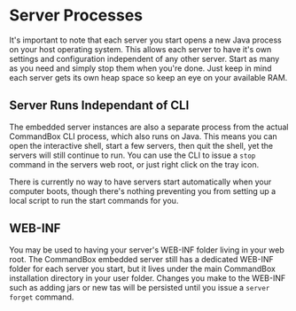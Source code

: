 # Server Processes

It's important to note that each server you start opens a new Java process on your host operating system. This allows each server to have it's own settings and configuration independent of any other server. Start as many as you need and simply stop them when you're done. Just keep in mind each server gets its own heap space so keep an eye on your available RAM.

## Server Runs Independant of CLI

The embedded server instances are also a separate process from the actual CommandBox CLI process, which also runs on Java. This means you can open the interactive shell, start a few servers, then quit the shell, yet the servers will still continue to run. You can use the CLI to issue a `stop` command in the servers web root, or just right click on the tray icon.

There is currently no way to have servers start automatically when your computer boots, though there's nothing preventing you from setting up a local script to run the start commands for you.

## WEB-INF

You may be used to having your server's WEB-INF folder living in your web root. The CommandBox embedded server still has a dedicated WEB-INF folder for each server you start, but it lives under the main CommandBox installation directory in your user folder. Changes you make to the WEB-INF such as adding jars or new tas will be persisted until you issue a `server forget` command.
